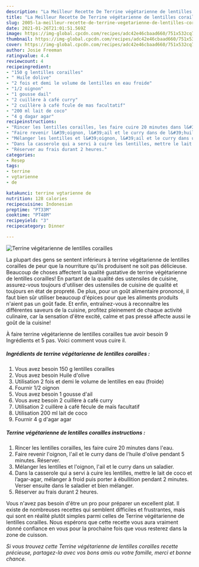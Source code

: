 ```yaml
---
description: "La Meilleur Recette De Terrine végétarienne de lentilles corailles"
title: "La Meilleur Recette De Terrine végétarienne de lentilles corailles"
slug: 2005-la-meilleur-recette-de-terrine-vegetarienne-de-lentilles-corailles
date: 2021-01-26T21:01:51.569Z
image: https://img-global.cpcdn.com/recipes/adc42e46cbaad660/751x532cq70/terrine-vegetarienne-de-lentilles-corailles-photo-principale-de-la-recette.jpg
thumbnail: https://img-global.cpcdn.com/recipes/adc42e46cbaad660/751x532cq70/terrine-vegetarienne-de-lentilles-corailles-photo-principale-de-la-recette.jpg
cover: https://img-global.cpcdn.com/recipes/adc42e46cbaad660/751x532cq70/terrine-vegetarienne-de-lentilles-corailles-photo-principale-de-la-recette.jpg
author: Josie Freeman
ratingvalue: 4.4
reviewcount: 4
recipeingredient:
- "150 g lentilles corailles"
- " Huile dolive"
- "2 fois et demi le volume de lentilles en eau froide"
- "1/2 oignon"
- "1 gousse dail"
- "2 cuillère à café curry"
- "2 cuillère à café fcule de mas facultatif"
- "200 ml lait de coco"
- "4 g dagar agar"
recipeinstructions:
- "Rincer les lentilles corailles, les faire cuire 20 minutes dans l&#39;eau."
- "Faire revenir l&#39;oignon, l&#39;ail et le curry dans de l&#39;huile d&#39;olive pendant 5 minutes. Réserver."
- "Mélanger les lentilles et l&#39;oignon, l&#39;ail et le curry dans un saladier."
- "Dans la casserole qui a servi à cuire les lentilles, mettre le lait de coco et l’agar-agar, mélanger à froid puis porter à ébullition pendant 2 minutes. Verser ensuite dans le saladier et bien mélanger."
- "Réserver au frais durant 2 heures."
categories:
- Resep
tags:
- terrine
- vgtarienne
- de

katakunci: terrine vgtarienne de 
nutrition: 128 calories
recipecuisine: Indonesian
preptime: "PT33M"
cooktime: "PT48M"
recipeyield: "3"
recipecategory: Dinner

---
```



![Terrine végétarienne de lentilles corailles](https://img-global.cpcdn.com/recipes/adc42e46cbaad660/751x532cq70/terrine-vegetarienne-de-lentilles-corailles-photo-principale-de-la-recette.jpg)

La plupart des gens se sentent inférieurs à terrine végétarienne de lentilles corailles de peur que la nourriture qu'ils produisent ne soit pas délicieuse. Beaucoup de choses affectent la qualité gustative de terrine végétarienne de lentilles corailles! En partant de la qualité des ustensiles de cuisine, assurez-vous toujours d'utiliser des ustensiles de cuisine de qualité et toujours en état de propreté. De plus, pour un goût alimentaire prononcé, il faut bien sûr utiliser beaucoup d'épices pour que les aliments produits n'aient pas un goût fade. Et enfin, entraînez-vous à reconnaître les différentes saveurs de la cuisine, profitez pleinement de chaque activité culinaire, car la sensation d'être excité, calme et pas pressé affecte aussi le goût de la cuisine!

<!--inarticleads1-->

À faire terrine végétarienne de lentilles corailles tue avoir besoin 9 Ingrédients et 5 pas. Voici comment vous cuire il.

##### Ingrédients de terrine végétarienne de lentilles corailles :

1. Vous avez besoin 150 g lentilles corailles
1. Vous avez besoin  Huile d&#39;olive
1. Utilisation 2 fois et demi le volume de lentilles en eau (froide)
1. Fournir 1/2 oignon
1. Vous avez besoin 1 gousse d&#39;ail
1. Vous avez besoin 2 cuillère à café curry
1. Utilisation 2 cuillère à café fécule de maïs facultatif
1. Utilisation 200 ml lait de coco
1. Fournir 4 g d&#39;agar agar




<!--inarticleads2-->

##### Terrine végétarienne de lentilles corailles instructions :

1. Rincer les lentilles corailles, les faire cuire 20 minutes dans l&#39;eau.
1. Faire revenir l&#39;oignon, l&#39;ail et le curry dans de l&#39;huile d&#39;olive pendant 5 minutes. Réserver.
1. Mélanger les lentilles et l&#39;oignon, l&#39;ail et le curry dans un saladier.
1. Dans la casserole qui a servi à cuire les lentilles, mettre le lait de coco et l’agar-agar, mélanger à froid puis porter à ébullition pendant 2 minutes. Verser ensuite dans le saladier et bien mélanger.
1. Réserver au frais durant 2 heures.




<!--inarticleads1-->

<p>
Vous n'avez pas besoin d'être un pro pour préparer un excellent plat. Il existe de nombreuses recettes qui semblent difficiles et frustrantes, mais qui sont en réalité plutôt simples parmi celles de Terrine végétarienne de lentilles corailles. Nous espérons que cette recette vous aura vraiment donné confiance en vous pour la prochaine fois que vous resterez dans la zone de cuisson.
</p>

<p>
<i>Si vous trouvez cette Terrine végétarienne de lentilles corailles recette précieuse, partagez-la avec vos bons amis ou votre famille, merci et bonne chance.</i>
</p>

